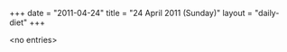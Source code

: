 +++
date = "2011-04-24"
title = "24 April 2011 (Sunday)"
layout = "daily-diet"
+++

<p>&lt;no entries&gt;</p>